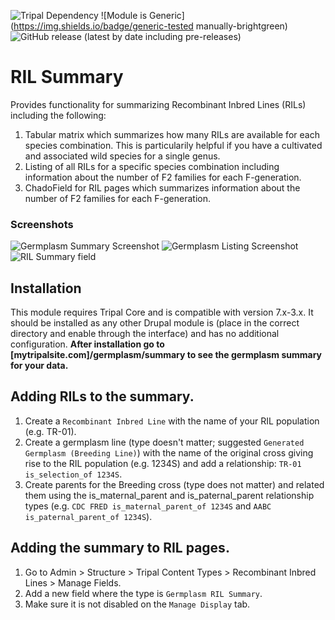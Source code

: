 ![Tripal Dependency](https://img.shields.io/badge/tripal-%3E=3.0-brightgreen)
![Module is Generic](https://img.shields.io/badge/generic-tested manually-brightgreen)
![GitHub release (latest by date including pre-releases)](https://img.shields.io/github/v/release/UofS-Pulse-Binfo/germ_summary?include_prereleases)

# RIL Summary
Provides functionality for summarizing Recombinant Inbred Lines (RILs) including the following:
1. Tabular matrix which summarizes how many RILs are available for each species combination. This is particularily helpful if you have a cultivated and associated wild species for a single genus.
2. Listing of all RILs for a specific species combination including information about the number of F2 families for each F-generation.
3. ChadoField for RIL pages which summarizes information about the number of F2 families for each F-generation.

### Screenshots
![Germplasm Summary Screenshot](https://user-images.githubusercontent.com/1566301/65840297-8c854880-e2d4-11e9-9500-4edb8d94e61f.png)
![Germplasm Listing Screenshot](https://user-images.githubusercontent.com/1566301/65840304-9e66eb80-e2d4-11e9-834c-02f94f842c4a.png)
![RIL Summary field](https://user-images.githubusercontent.com/1566301/65840310-b8083300-e2d4-11e9-97ba-8e02850dd8f3.png)

## Installation
This module requires Tripal Core and is compatible with version 7.x-3.x. It should be installed as any other Drupal module is (place in the correct directory and enable through the interface) and has no additional configuration. __After installation go to [mytripalsite.com]/germplasm/summary to see the germplasm summary for your data.__

## Adding RILs to the summary.
1. Create a `Recombinant Inbred Line` with the name of your RIL population (e.g. TR-01).
2. Create a germplasm line (type doesn't matter; suggested `Generated Germplasm (Breeding Line)`) with the name of the original cross giving rise to the RIL population (e.g. 1234S) and add a relationship: `TR-01 is_selection_of 1234S`.
2. Create parents for the Breeding cross (type does not matter) and related them using the is_maternal_parent and is_paternal_parent relationship types (e.g. `CDC FRED is_maternal_parent_of 1234S` and `AABC is_paternal_parent_of 1234S`).

## Adding the summary to RIL pages.
1. Go to Admin > Structure > Tripal Content Types > Recombinant Inbred Lines > Manage Fields.
2. Add a new field where the type is `Germplasm RIL Summary`.
3. Make sure it is not disabled on the `Manage Display` tab.
